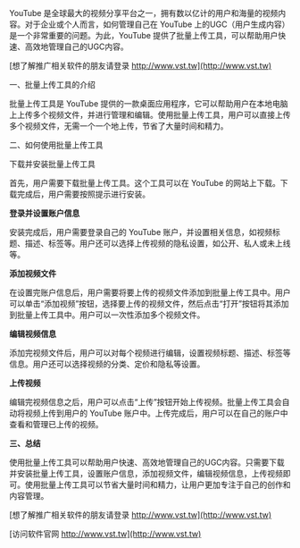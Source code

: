 YouTube 是全球最大的视频分享平台之一，拥有数以亿计的用户和海量的视频内容。对于企业或个人而言，如何管理自己在 YouTube 上的UGC（用户生成内容）是一个非常重要的问题。为此，YouTube 提供了批量上传工具，可以帮助用户快速、高效地管理自己的UGC内容。

[想了解推广相关软件的朋友请登录 http://www.vst.tw](http://www.vst.tw)

一、批量上传工具的介绍

批量上传工具是 YouTube 提供的一款桌面应用程序，它可以帮助用户在本地电脑上上传多个视频文件，并进行管理和编辑。使用批量上传工具，用户可以直接上传多个视频文件，无需一个一个地上传，节省了大量时间和精力。

二、如何使用批量上传工具

下载并安装批量上传工具

首先，用户需要下载批量上传工具。这个工具可以在 YouTube 的网站上下载。下载完成后，用户需要按照提示进行安装。

**登录并设置账户信息**

安装完成后，用户需要登录自己的 YouTube 账户，并设置相关信息，如视频标题、描述、标签等。用户还可以选择上传视频的隐私设置，如公开、私人或未上线等。

**添加视频文件**

在设置完账户信息后，用户需要将要上传的视频文件添加到批量上传工具中。用户可以单击“添加视频”按钮，选择要上传的视频文件，然后点击“打开”按钮将其添加到批量上传工具中。用户可以一次性添加多个视频文件。

**编辑视频信息**

添加完视频文件后，用户可以对每个视频进行编辑，设置视频标题、描述、标签等信息。用户还可以选择视频的分类、定价和隐私等设置。

**上传视频**

编辑完视频信息之后，用户可以点击“上传”按钮开始上传视频。批量上传工具会自动将视频上传到用户的 YouTube 账户中。上传完成后，用户可以在自己的账户中查看和管理已上传的视频。

**三、总结**

使用批量上传工具可以帮助用户快速、高效地管理自己的UGC内容。只需要下载并安装批量上传工具，设置账户信息，添加视频文件，编辑视频信息，上传视频即可。使用批量上传工具可以节省大量时间和精力，让用户更加专注于自己的创作和内容管理。

[想了解推广相关软件的朋友请登录 http://www.vst.tw](http://www.vst.tw)


[访问软件官网 http://www.vst.tw](http://www.vst.tw)
